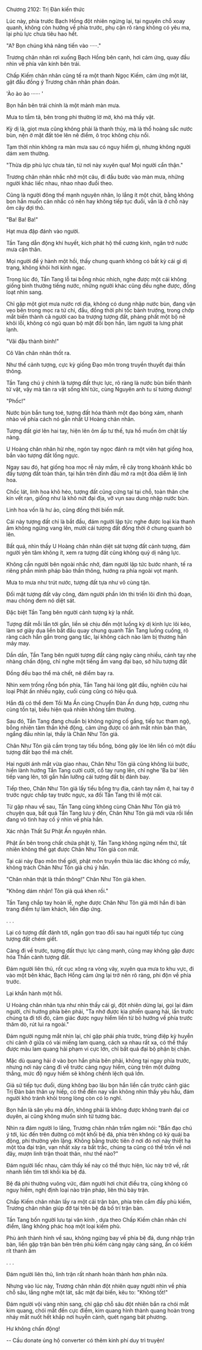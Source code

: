 




Chương 2102: Trị Đàn kiến thức


Lúc này, phía trước Bạch Hồng đột nhiên ngừng lại, tại nguyên chỗ xoay quanh, không còn hướng về phía trước, phụ cận rõ ràng không có yêu ma, lại phù lực chưa tiêu hao hết.

"A? Bọn chúng khả năng tiến vào ·····."

Trương chân nhân rơi xuống Bạch Hồng bên cạnh, hơi cảm ứng, quay đầu nhìn về phía vân kính bên trái.

Chấp Kiếm chân nhân cũng tế ra một thanh Ngọc Kiếm, cảm ứng một lát, gật đầu đồng ý Trương chân nhân phán đoán.

'Ào ào ào ······ '

Bọn hắn bên trái chính là một mảnh màn mưa.

Mưa to tầm tã, bên trong phi thường lờ mờ, khó mà thấy vật.

Kỳ dị là, giọt mưa cũng không phải là thanh thủy, mà là thổ hoàng sắc nước bùn, nện ở mặt đất tóe lên nê điểm, ô trọc không chịu nổi.

Tạm thời nhìn không ra màn mưa sau có nguy hiểm gì, nhưng không người dám xem thường.

"Thừa dịp phù lực chưa tán, từ nơi này xuyên qua! Mọi người cẩn thận."

Trương chân nhân nhắc nhở một câu, đi đầu bước vào màn mưa, những người khác liếc nhau, nhao nhao đuổi theo.

Cũng là người đông thế mạnh nguyên nhân, lo lắng ít một chút, bằng không bọn hắn muốn cân nhắc có nên hay không tiếp tục đuổi, vẫn là ở chỗ này ôm cây đợi thỏ.

"Ba! Ba! Ba!"

Hạt mưa đập đánh vào người.

Tần Tang dẫn động khí huyết, kích phát hộ thể cương kình, ngăn trở nước mưa cận thân.

Mọi người để ý hành một hồi, thấy chung quanh không có bất kỳ cái gì dị trạng, không khỏi hơi kinh ngạc.

Trong lúc đó, Tần Tang lỗ tai bỗng nhúc nhích, nghe được một cái không giống bình thường tiếng nước, những người khác cũng đều nghe được, đồng loạt nhìn sang.

Chỉ gặp một giọt mưa nước rơi địa, không có dung nhập nước bùn, đang vặn vẹo bên trong mọc ra tứ chi, đầu, đồng thời phi tốc bành trướng, trong chớp mắt biến thành cả người cao ba trượng tượng đất, phảng phất một bộ nê khôi lỗi, không có ngũ quan bộ mặt đối bọn hắn, làm người ta lưng phát lạnh.

"Vãi đậu thành binh!"

Cô Vân chân nhân thốt ra.

Như thế cảnh tượng, cực kỳ giống Đạo môn trong truyền thuyết đại thần thông.

Tần Tang chú ý chính là tượng đất thực lực, rõ ràng là nước bùn biến thành tử vật, vậy mà tản ra vật sống khí tức, cùng Nguyên anh tu sĩ tương đương!

"Phốc!"

Nước bùn bắn tung toé, tượng đất hóa thành một đạo bóng xám, nhanh nhào về phía cách nó gần nhất U Hoàng chân nhân.

Tượng đất giơ lên hai tay, hiện lên ôm ấp tư thế, tựa hồ muốn ôm chặt lấy nàng.

U Hoàng chân nhân hừ nhẹ, ngón tay ngọc đánh ra một viên hạt giống hoa, bắn vào tượng đất lồng ngực.

Ngay sau đó, hạt giống hoa mọc rễ nảy mầm, rễ cây trong khoảnh khắc bò đầy tượng đất toàn thân, tại hắn trên đỉnh đầu mở ra một đóa diễm lệ linh hoa.

Chốc lát, linh hoa khô héo, tượng đất cũng cứng tại tại chỗ, toàn thân che kín vết rạn, giống như là khô nứt đại địa, vỡ vụn sau dung nhập nước bùn.

Linh hoa vốn là hư ảo, cũng đồng thời biến mất.

Cái này tượng đất chỉ là bắt đầu, đám người lập tức nghe được loại kia thanh âm không ngừng vang lên, mười cái tượng đất đồng thời ở chung quanh bò lên.

Bất quá, nhìn thấy U Hoàng chân nhân diệt sát tượng đất cảnh tượng, đám người yên tâm không ít, xem ra tượng đất cũng không quỷ dị năng lực.

Không cần người bên ngoài nhắc nhở, đám người lập tức bước nhanh, tế ra riêng phần mình pháp bảo thần thông, hướng ra phía ngoài vọt mạnh.

Mưa to mưa như trút nước, tượng đất tựa như vô cùng tận.

Đối mặt tượng đất vây công, đám người phần lớn thi triển lôi đình thủ đoạn, mau chóng đem nó diệt sát.

Đặc biệt Tần Tang bên người cảnh tượng kỳ lạ nhất.

Tượng đất mỗi lần tới gần, liền sẽ chịu đến một luồng kỳ dị kình lực lôi kéo, làm sơ giãy dụa liền bắt đầu quay chung quanh Tần Tang luống cuống, rõ ràng cách hắn gần trong gang tấc, lại không cách nào làm bị thương hắn mảy may.

Dần dần, Tần Tang bên người tượng đất càng ngày càng nhiều, cánh tay nhẹ nhàng chấn động, chỉ nghe một tiếng ầm vang đại bạo, sở hữu tượng đất

Đồng đều bạo thể mà chết, nê điểm bay ra.

Nhìn xem trống rỗng bốn phía, Tần Tang hài lòng gật đầu, nghiên cứu hai loại Phật ấn nhiều ngày, cuối cùng cũng có hiệu quả.

Hắn đã có thể đem Tồi Ma Ấn cùng Chuyển Đàn Ấn dung hợp, cương nhu cùng tồn tại, biểu hiện quả nhiên không tầm thường.

Sau đó, Tần Tang đang chuẩn bị không ngừng cố gắng, tiếp tục tham ngộ, bỗng nhiên tâm thần khẽ động, cảm ứng được có ánh mắt nhìn bản thân, ngẩng đầu nhìn lại, thấy là Chân Như Tôn giả.

Chân Như Tôn giả cầm trong tay tiếu bổng, bóng gậy lóe lên liền có một đầu tượng đất bạo thể mà chết.

Hai người ánh mắt vừa giao nhau, Chân Như Tôn giả cũng không lùi bước, hiền lành hướng Tần Tang cười cười, cổ tay rung lên, chỉ nghe 'Ba ba' liên tiếp vang lên, tới gần hắn lưỡng cái tượng đất bị đánh bay.

Tiếp theo, Chân Như Tôn giả lấy tiếu bổng trụ địa, cánh tay nắm ở, hai tay ở trước ngực chắp tay trước ngực, xa đối Tần Tang thi lễ một cái.

Từ gặp nhau về sau, Tần Tang cũng không cùng Chân Như Tôn giả trò chuyện qua, bất quá Tần Tang lưu ý đến, Chân Như Tôn giả mới vừa rồi liền đang vô tình hay cố ý nhìn về phía hắn.

Xác nhận Thất Sư Phật Ấn nguyên nhân.

Phật ấn bên trong chất chứa phật lý, Tần Tang không ngừng nếm thử, tất nhiên không thể gạt được Chân Như Tôn giả con mắt.

Tại cái này Đạo môn thế giới, phật môn truyền thừa lác đác không có mấy, không trách Chân Như Tôn giả chú ý hắn.

"Chân nhân thật là thần thông!" Chân Như Tôn giả khen.

"Không dám nhận! Tôn giả quá khen rồi."

Tần Tang chắp tay hoàn lễ, nghe được Chân Như Tôn giả mời hắn đi bàn trang điểm tự làm khách, liền đáp ứng.

. . .

Lại có tượng đất đánh tới, ngắn gọn trao đổi sau hai người tiếp tục cùng tượng đất chém giết.

Càng đi về trước, tượng đất thực lực càng mạnh, cũng may không gặp được hóa Thần cảnh tượng đất.

Đám người liên thủ, rốt cục xông ra vòng vây, xuyên qua mưa to khu vực, đi vào một bên khác, Bạch Hồng cảm ứng lại trở nên rõ ràng, phi độn về phía trước.

Lại khẩn hành một hồi.

U Hoàng chân nhân tựa như nhìn thấy cái gì, đột nhiên dừng lại, gọi lại đám người, chỉ hướng phía bên phải, "Ta nhớ được kia phiến quang hải, lần trước chúng ta đi tới đó, cảm giác được nguy hiểm liền từ bỏ hướng về phía trước thăm dò, rút lui ra ngoài."

Đám người ngưng mắt nhìn lại, chỉ gặp phải phía trước, trùng điệp kỳ huyễn chi cảnh ở giữa có vài miếng lam quang, cách xa nhau rất xa, có thể thấy được màu lam quang hải phạm vi cực lớn, chỉ bất quá đại bộ phận bị chặn.

Mặc dù quang hải ở vào bọn hắn phía bên phải, không tại ngay phía trước, nhưng nơi này càng đi về trước càng nguy hiểm, cùng trên một đường thẳng, mức độ nguy hiểm sẽ không chênh lệch quá lớn.

Giả sử tiếp tục đuổi, dùng không bao lâu bọn hắn liền cần trước cảnh giác Trị Đàn bản thân uy hiếp, có thể đến nay vẫn không nhìn thấy yêu hầu, đám người khó tránh khỏi trong lòng còn có lo nghĩ.

Bọn hắn là săn yêu mà đến, không phải là không được không tranh đại cơ duyên, ai cũng không muốn sinh tử tương bác.

Nhìn ra đám người lo lắng, Trương chân nhân trầm ngâm nói: "Bần đạo chú ý tới, lúc đến trên đường có một khối bệ đá, phía trên không có kỳ quái ba động, phi thường yên lặng. Không bằng trước tiên ở nơi đó nơi này thiết hạ một tòa đại trận, vạn nhất xảy ra bất trắc, chúng ta cũng có thể trốn về nơi đây, mượn linh trận thoát thân, như thế nào?"

Đám người liếc nhau, cảm thấy kế này có thể thực hiện, lúc này trở về, rất nhanh liền tìm tới khối kia bệ đá.

Bệ đá phi thường vuông vức, đám người hơi chút điều tra, cũng không có nguy hiểm, nghị định loại nào trận pháp, liên thủ bày trận.

Chấp Kiếm chân nhân lấy ra một cái trận bàn, phía trên cắm đầy phù kiếm, Trương chân nhân giúp đỡ tại trên bệ đá bố trí trận bàn.

Tần Tang bốn người lưu tại vân kính , dựa theo Chấp Kiếm chân nhân chỉ điểm, lăng không phác hoạ một loại kiếm phù.

Phù ảnh thành hình về sau, không ngừng bay về phía bệ đá, dung nhập trận bàn, liền gặp trận bàn bên trên phù kiếm càng ngày càng sáng, ẩn có kiếm rít thanh âm

. . .

Đám người liên thủ, linh trận rất nhanh hoàn thành hơn phân nửa.

Nhưng vào lúc này, Trương chân nhân đột nhiên quay người nhìn về phía chỗ sâu, lắng nghe một lát, sắc mặt đại biến, kêu to: "Không tốt!"

Đám người vội vàng nhìn sang, chỉ gặp chỗ sâu đột nhiên bắn ra chói mắt kim quang, chói mắt đến cực điểm, kim quang hình thành quang hoàn trong nháy mắt nuốt hết khắp nơi huyễn cảnh, quét ngang bát phương.

Hư không chấn động!

--
Cầu donate ủng hộ converter có thêm kinh phí duy trì truyện!




